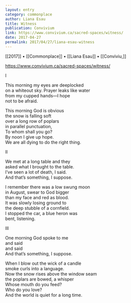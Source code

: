 ```yaml
---
layout: entry
category: commonplace
author: Liana Esau
title: Witness
publication: Convivium
link: https://www.convivium.ca/sacred-spaces/witness/
date: 2017-04-27
permalink: 2017/04/27/liana-esau-witness
---
```


[[2017]] • [[Commonplace]] • [[Liana Esau]] • [[Conviviu,]] 

https://www.convivium.ca/sacred-spaces/witness/

I

This morning my eyes are deeplocked
<br>on a whiteout sky. Prayer leaks like water
<br>from my cupped hands—I hope
<br>not to be afraid.

This morning God is obvious
<br>the snow is falling soft
<br>over a long row of poplars
<br>in parallel punctuation,
<br>To whom shall you go?
<br>By noon I give up hope.
<br>We are all dying to do the right thing.
 

II

We met at a long table and they
<br>asked what I brought to the table.
<br>I’ve seen a lot of death, I said.
<br>And that’s something, I suppose.

I remember there was a low swung moon
<br>in August, swear to God bigger
<br>than my face and red as blood.
<br>It was slowly losing ground to
<br>the deep stubble of a cornfield.
<br>I stopped the car, a blue heron was
<br>bent, listening.

 

III

One morning God spoke to me
<br>and said
<br>and said
<br>And that’s something, I suppose.

When I blow out the wick of a candle
<br>smoke curls into a language.
<br>Now the snow rises above the window seam
<br>the poplars are bowed, a whisper
<br>Whose mouth do you feed?
<br>Who do you love?
<br>And the world is quiet for a long time.